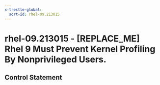 ```yaml
---
x-trestle-global:
  sort-id: rhel-09.213015
---
```


# rhel-09.213015 - \[REPLACE_ME\] Rhel 9 Must Prevent Kernel Profiling By Nonprivileged Users.

## Control Statement
